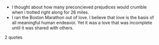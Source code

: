  - I thought about how many preconcieved prejudices would crumble when i trotted right along for 26 miles.
 - I ran the Boston Marathon out of love. I believe that love is the basis of all meaningful human endeavor. Yet it was a love that was incomplete until it was shared with others.

2 quotes
